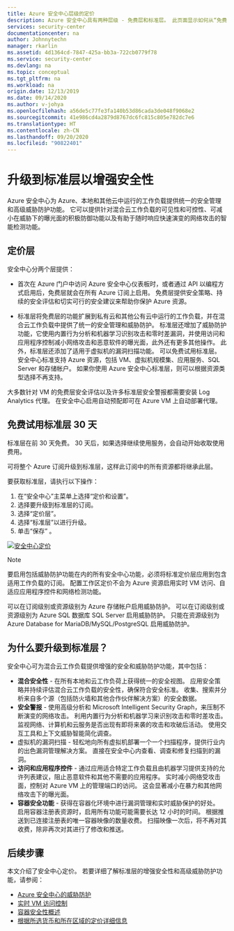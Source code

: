 ```yaml
---
title: Azure 安全中心层级的定价
description: Azure 安全中心具有两种层级 - 免费层和标准层。 此页面显示如何从“免费层”升级到“标准层”。
services: security-center
documentationcenter: na
author: Johnnytechn
manager: rkarlin
ms.assetid: 4d1364cd-7847-425a-bb3a-722cb0779f78
ms.service: security-center
ms.devlang: na
ms.topic: conceptual
ms.tgt_pltfrm: na
ms.workload: na
origin.date: 12/13/2019
ms.date: 09/14/2020
ms.author: v-johya
ms.openlocfilehash: a56de5c77fe3fa140b53d86cada3de048f9068e2
ms.sourcegitcommit: 41e986cd4a2879d8767dc6fc815c805e782dc7e6
ms.translationtype: HT
ms.contentlocale: zh-CN
ms.lasthandoff: 09/20/2020
ms.locfileid: "90822401"
---
```

# <a name="upgrade-to-standard-tier-for-enhanced-security"></a>升级到标准层以增强安全性

Azure 安全中心为 Azure、本地和其他云中运行的工作负载提供统一的安全管理和高级威胁防护功能。 它可以提供针对混合云工作负载的可见性和可控性、可减小在威胁下的曝光面的积极防御功能以及有助于随时响应快速演变的网络攻击的智能检测功能。

## <a name="pricing-tiers"></a>定价层
安全中心分两个层提供：

- 首次在 Azure 门户中访问 Azure 安全中心仪表板时，或者通过 API 以编程方式启用后，免费层就会在所有 Azure 订阅上启用。 免费层提供安全策略、持续的安全评估和切实可行的安全建议来帮助你保护 Azure 资源。

- 标准层将免费层的功能扩展到私有云和其他公有云中运行的工作负载，并在混合云工作负载中提供了统一的安全管理和威胁防护。 标准层还增加了威胁防护功能，它使用内置行为分析和机器学习识别攻击和零时差漏洞，并使用访问和应用程序控制减小网络攻击和恶意软件的曝光面，此外还有更多其他操作。 此外，标准层还添加了适用于虚拟机的漏洞扫描功能。 可以免费试用标准层。 安全中心标准支持 Azure 资源，包括 VM、虚拟机规模集、应用服务、SQL Server 和存储帐户。 如果你使用 Azure 安全中心标准层，则可以根据资源类型选择不再支持。 

大多数针对 VM 的免费层安全评估以及许多标准层安全警报都需要安装 Log Analytics 代理。 在安全中心启用自动预配即可在 Azure VM 上自动部署代理。

## <a name="try-standard-tier-free-for-30-days"></a>免费试用标准层 30 天
标准层在前 30 天免费。 30 天后，如果选择继续使用服务，会自动开始收取使用费用。

可将整个 Azure 订阅升级到标准层，这样此订阅中的所有资源都将继承此层。

要获取标准层，请执行以下操作：

1. 在“安全中心”主菜单上选择“定价和设置”。
2. 选择要升级到标准层的订阅。
3. 选择“定价层”。
4. 选择“标准层”以进行升级。
5. 单击“保存” 。

[![安全中心定价](./media/security-center-pricing/pricing-tier-page.png)](./media/security-center-pricing/pricing-tier-page.png#lightbox)

> [!NOTE]
> 要启用包括威胁防护功能在内的所有安全中心功能，必须将标准定价层应用到包含适用工作负载的订阅。 配置工作区定价不会为 Azure 资源启用实时 VM 访问、自适应应用程序控件和网络检测功能。 
>
> 可以在订阅级别或资源级别为 Azure 存储帐户启用威胁防护。
> 可以在订阅级别或资源级别为 Azure SQL 数据库 SQL Server 启用威胁防护。
> 只能在资源级别为 Azure Database for MariaDB/MySQL/PostgreSQL 启用威胁防护。


## <a name="why-upgrade-to-standard"></a>为什么要升级到标准层？
安全中心可为混合云工作负载提供增强的安全和威胁防护功能，其中包括：

- **混合安全性** - 在所有本地和云工作负荷上获得统一的安全视图。 应用安全策略并持续评估混合云工作负载的安全性，确保符合安全标准。 收集、搜索并分析来自多个源（包括防火墙和其他合作伙伴解决方案）的安全数据。
- **安全警报** - 使用高级分析和 Microsoft Intelligent Security Graph，来压制不断演变的网络攻击。 利用内置行为分析和机器学习来识别攻击和零时差攻击。 监视网络、计算机和云服务是否出现有即将来袭的攻击和攻破后活动。 使用交互工具和上下文威胁智能简化调查。
- 虚拟机的漏洞扫描 - 轻松地向所有虚拟机部署一个一个扫描程序，提供行业内的出色漏洞管理解决方案。 直接在安全中心内查看、调查和修复扫描到的漏洞。 
- **访问和应用程序控件** - 通过应用适合特定工作负载且由机器学习提供支持的允许列表建议，阻止恶意软件和其他不需要的应用程序。 实时减小网络受攻击面，控制对 Azure VM 上的管理端口的访问。 这会显著减小在暴力和其他网络攻击下的曝光面。
- **容器安全功能** - 获得在容器化环境中进行漏洞管理和实时威胁保护的好处。 启用容器注册表资源时，启用所有功能可能需要长达 12 小时的时间。 根据推送到已连接注册表的唯一容器映像的数量收费。 扫描映像一次后，将不再对其收费，除非再次对其进行了修改和推送。 




## <a name="next-steps"></a>后续步骤
本文介绍了安全中心定价。 若要详细了解标准层的增强安全性和高级威胁防护功能，请参阅：

- [Azure 安全中心的威胁防护](threat-protection.md)
- [实时 VM 访问控制](security-center-just-in-time.md)
- [容器安全性概述](container-security.md)
- [根据所选货币和所在区域的定价详细信息](https://www.azure.cn/pricing/details/security-center/)


